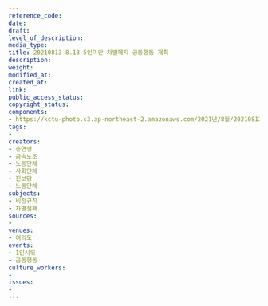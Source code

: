 ```yaml
---
reference_code: 
date: 
draft: 
level_of_description: 
media_type: 
title: 20210813-8.13 5인미만 차별폐지 공동행동 개최
description: 
weight: 
modified_at: 
created_at: 
link: 
public_access_status: 
copyright_status: 
components:
- https://kctu-photo.s3.ap-northeast-2.amazonaws.com/2021년/8월/20210813-8.13+5인미만+차별폐지+공동행동+개최/_1D20147.jpg
tags:
- 
creators:
- 총연맹
- 금속노조
- 노동단체
- 사회단체
- 진보당
- 노동단체
subjects:
- 비정규직
- 차별철폐
sources:
- 
venues:
- 여의도
events:
- 1인시위
- 공동행동
culture_workers:
- 
issues:
- 
---
```

